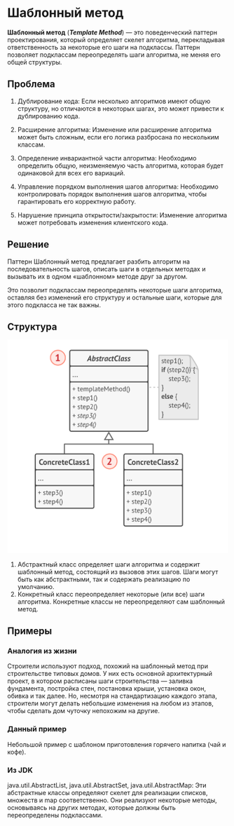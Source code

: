 # Шаблонный метод
**Шаблонный метод** (***Template Method***) — это поведенческий паттерн
проектирования, который определяет скелет алгоритма,
перекладывая ответственность за некоторые его шаги на
подклассы. Паттерн позволяет подклассам переопределять
шаги алгоритма, не меняя его общей структуры.

## Проблема
1) Дублирование кода: Если несколько алгоритмов имеют общую структуру, но отличаются в некоторых шагах, это может привести к дублированию кода.

2) Расширение алгоритма: Изменение или расширение алгоритма может быть сложным, если его логика разбросана по нескольким классам.

3) Определение инвариантной части алгоритма: Необходимо определить общую, неизменяемую часть алгоритма, которая будет одинаковой для всех его вариаций.

4) Управление порядком выполнения шагов алгоритма: Необходимо контролировать порядок выполнения шагов алгоритма, чтобы гарантировать его корректную работу.

5) Нарушение принципа открытости/закрытости: Изменение алгоритма может потребовать изменения клиентского кода.

## Решение
Паттерн Шаблонный метод предлагает разбить алгоритм на
последовательность шагов, описать шаги в отдельных
методах и вызывать их в одном «шаблонном» методе друг
за другом.

Это позволит подклассам переопределять некоторые шаги
алгоритма, оставляя без изменений его структуру и
остальные шаги, которые для этого подкласса не так важны.

## Структура
![Структура](Structure.png)

1. Абстрактный класс определяет шаги алгоритма и содержит
   шаблонный метод, состоящий из вызовов этих шагов. Шаги
   могут быть как абстрактными, так и содержать реализацию
   по умолчанию.
2. Конкретный класс переопределяет некоторые (или все)
   шаги алгоритма. Конкретные классы не переопределяют
   сам шаблонный метод.

## Примеры
### Аналогия из жизни
Строители используют подход, похожий на шаблонный
метод при строительстве типовых домов. У них есть
основной архитектурный проект, в котором расписаны шаги
строительства — заливка фундамента, постройка стен,
постановка крыши, установка окон, обивка и так далее.
Но, несмотря на стандартизацию каждого этапа, строители
могут делать небольшие изменения на любом из этапов,
чтобы сделать дом чуточку непохожим на другие.

### Данный пример
Небольшой пример с шаблоном приготовления горячего напитка (чай и кофе).

### Из JDK
java.util.AbstractList, java.util.AbstractSet, java.util.AbstractMap: Эти абстрактные классы определяют скелет для реализации списков, множеств и map соответственно. Они реализуют некоторые методы, основываясь на других методах, которые должны быть переопределены подклассами. 
